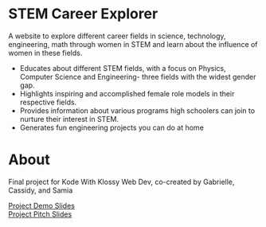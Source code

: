 # STEM Career Explorer
A website to explore different career fields in science, technology, engineering, math through women in STEM and learn about the influence of women in these fields.

- Educates about different STEM fields, with a focus on Physics, Computer Science and Engineering- three fields with the widest gender gap. 
- Highlights inspiring and accomplished female role models in their respective fields.
- Provides information about various programs high schoolers can join to nurture their interest in STEM.
- Generates fun engineering projects you can do at home

# About
Final project for Kode With Klossy Web Dev, co-created by Gabrielle, Cassidy, and Samia

[Project Demo Slides](https://docs.google.com/presentation/d/1Wk_7d0aKov_rFb27njmLGfkX1rp9u93ZEr9S4VY2mq8/edit?usp=sharing)<br>
[Project Pitch Slides](https://docs.google.com/presentation/d/1dOy5wC3x7Zbgtxu3DjWWnUdEcHZemRGcNt65JCd2YGE/edit?usp=sharing)



